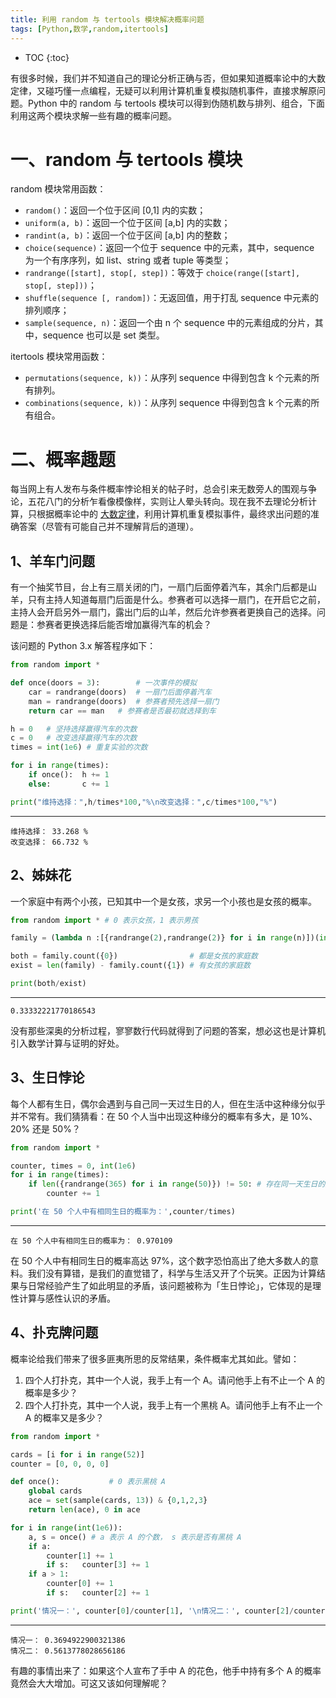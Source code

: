 ```yaml
---
title: 利用 random 与 tertools 模块解决概率问题
tags: [Python,数学,random,itertools]
---
```


* TOC
{:toc}

有很多时候，我们并不知道自己的理论分析正确与否，但如果知道概率论中的大数定律，又碰巧懂一点编程，无疑可以利用计算机重复模拟随机事件，直接求解原问题。Python 中的 random 与 tertools 模块可以得到伪随机数与排列、组合，下面利用这两个模块求解一些有趣的概率问题。

# 一、random 与 tertools 模块

random 模块常用函数：

- `random()`：返回一个位于区间 [0,1] 内的实数；
- `uniform(a, b)`：返回一个位于区间 [a,b] 内的实数；
- `randint(a, b)`：返回一个位于区间 [a,b] 内的整数；
- `choice(sequence)`：返回一个位于 sequence 中的元素，其中，sequence 为一个有序序列，如 list、string 或者 tuple 等类型；
- `randrange([start], stop[, step])`：等效于 `choice(range([start], stop[, step]))`；
- `shuffle(sequence [, random])`：无返回值，用于打乱 sequence 中元素的排列顺序；
- `sample(sequence, n)`：返回一个由 n 个 sequence 中的元素组成的分片，其中，sequence 也可以是 set 类型。


itertools 模块常用函数：

- `permutations(sequence, k))`：从序列 sequence 中得到包含 k 个元素的所有排列。
- `combinations(sequence, k))`：从序列 sequence 中得到包含 k 个元素的所有组合。


# 二、概率趣题

每当网上有人发布与条件概率悖论相关的帖子时，总会引来无数旁人的围观与争论，五花八门的分析乍看像模像样，实则让人晕头转向。现在我不去理论分析计算，只根据概率论中的 [大数定律](http://zh.wikipedia.org/zh-cn/%E5%A4%A7%E6%95%B0%E5%AE%9A%E5%BE%8B "wiki 百科")，利用计算机重复模拟事件，最终求出问题的准确答案（尽管有可能自己并不理解背后的道理）。

##  1、羊车门问题

有一个抽奖节目，台上有三扇关闭的门，一扇门后面停着汽车，其余门后都是山羊，只有主持人知道每扇门后面是什么。参赛者可以选择一扇门，在开启它之前，主持人会开启另外一扇门，露出门后的山羊，然后允许参赛者更换自己的选择。问题是：参赛者更换选择后能否增加赢得汽车的机会？

该问题的 Python 3.x 解答程序如下： 

```python
from random import *

def once(doors = 3):		# 一次事件的模拟
	car = randrange(doors)	# 一扇门后面停着汽车
	man = randrange(doors)	# 参赛者预先选择一扇门
	return car == man	# 参赛者是否最初就选择到车

h = 0	# 坚持选择赢得汽车的次数                    
c = 0	# 改变选择赢得汽车的次数 
times = int(1e6) # 重复实验的次数

for i in range(times): 
	if once():	h += 1
	else:		c += 1

print("维持选择：",h/times*100,"%\n改变选择：",c/times*100,"%")
```
---

```
维持选择： 33.268 %
改变选择： 66.732 %
```

## 2、姊妹花

一个家庭中有两个小孩，已知其中一个是女孩，求另一个小孩也是女孩的概率。

```python
from random import * # 0 表示女孩，1 表示男孩

family = (lambda n :[{randrange(2),randrange(2)} for i in range(n)])(int(1e6))

both = family.count({0})                # 都是女孩的家庭数
exist = len(family) - family.count({1}) # 有女孩的家庭数

print(both/exist)
```
---

```
0.33332221770186543
```

没有那些深奥的分析过程，寥寥数行代码就得到了问题的答案，想必这也是计算机引入数学计算与证明的好处。

## 3、生日悖论

每个人都有生日，偶尔会遇到与自己同一天过生日的人，但在生活中这种缘分似乎并不常有。我们猜猜看：在 50 个人当中出现这种缘分的概率有多大，是 10%、20% 还是 50%？ 

```python
from random import *

counter, times = 0, int(1e6)
for i in range(times):
	if len({randrange(365) for i in range(50)}) != 50: # 存在同一天生日的人
		counter += 1

print('在 50 个人中有相同生日的概率为：',counter/times)
```
---

```
在 50 个人中有相同生日的概率为： 0.970109
```

在 50 个人中有相同生日的概率高达 97%，这个数字恐怕高出了绝大多数人的意料。我们没有算错，是我们的直觉错了，科学与生活又开了个玩笑。正因为计算结果与日常经验产生了如此明显的矛盾，该问题被称为「生日悖论」，它体现的是理性计算与感性认识的矛盾。


## 4、扑克牌问题

概率论给我们带来了很多匪夷所思的反常结果，条件概率尤其如此。譬如：

1. 四个人打扑克，其中一个人说，我手上有一个 A。请问他手上有不止一个 A 的概率是多少？
2. 四个人打扑克，其中一个人说，我手上有一个黑桃 A。请问他手上有不止一个 A 的概率又是多少？

```python
from random import *

cards = [i for i in range(52)]
counter = [0, 0, 0, 0]

def once():           # 0 表示黑桃 A
	global cards
	ace = set(sample(cards, 13)) & {0,1,2,3}
	return len(ace), 0 in ace

for i in range(int(1e6)):
	a, s = once() # a 表示 A 的个数， s 表示是否有黑桃 A
	if a:
		counter[1] += 1
		if s:	counter[3] += 1
	if a > 1:
		counter[0] += 1
		if s:	counter[2] += 1

print('情况一：', counter[0]/counter[1], '\n情况二：', counter[2]/counter[3])
```
---

```
情况一： 0.3694922900321386 
情况二： 0.5613778028656186
```

有趣的事情出来了：如果这个人宣布了手中 A 的花色，他手中持有多个 A 的概率竟然会大大增加。可这又该如何理解呢？
